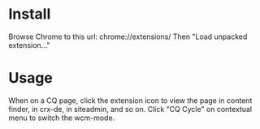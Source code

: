 Install
=======

Browse Chrome to this url:
chrome://extensions/
Then "Load unpacked extension..."


Usage
=====

When on a CQ page, click the extension icon to view the page in content finder, in crx-de, in siteadmin, and so on.
Click "CQ Cycle" on contextual menu to switch the wcm-mode.
